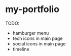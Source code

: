 # my-portfolio

TODO:
- hamburger menu
- tech icons in main page
- social icons in main page
- timeline